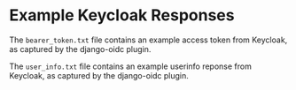 # Example Keycloak Responses

The `bearer_token.txt` file contains an example access token from Keycloak, as captured by the django-oidc plugin.

The `user_info.txt` file contains an example userinfo reponse from Keycloak, as captured by the django-oidc plugin.
